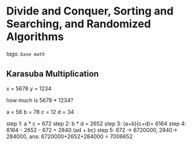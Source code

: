 # Divide and Conquer, Sorting and Searching, and Randomized Algorithms
###### tags: `base math`

## Karasuba Multiplication
x = 5678
y = 1234

how much is 5678 * 1234?


a = 56
b = 78
c = 12
d = 34

step 1: a * c = 672
step 2: b * d = 2652
step 3: (a+b)(c+d)= 6164
step 4: 6164 - 2652 - 672 = 2840 (ad + bc)
step 5: 672 -> 6720000, 2840-> 284000, ans: 6720000+2652+284000 = 7006652